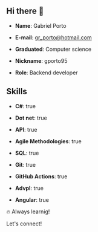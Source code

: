 ## Hi there 👋


- **Name**: Gabriel Porto

- **E-mail**: gr_porto@hotmail.com

- **Graduated**: Computer science

- **Nickname**: gporto95

- **Role**: Backend developer

## Skills
- **C#**: true
      
- **Dot net**: true
      
- **API**: true
      
- **Agile Methodologies**: true
      
- **SQL**: true
      
- **Git**: true

- **GitHub Actions**: true
      
- **Advpl**: true
      
- **Angular**: true      
   
🔥 Always learnig!

Let's connect!
